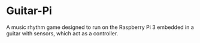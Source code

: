 # Guitar-Pi
A music rhythm game designed to run on the Raspberry Pi 3 embedded in a guitar with sensors, which act as a controller.
